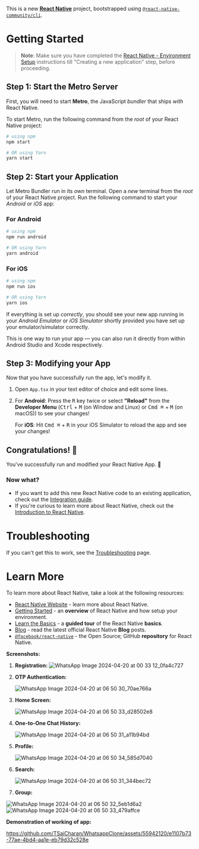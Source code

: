 This is a new [**React Native**](https://reactnative.dev) project, bootstrapped using [`@react-native-community/cli`](https://github.com/react-native-community/cli).

# Getting Started

>**Note**: Make sure you have completed the [React Native - Environment Setup](https://reactnative.dev/docs/environment-setup) instructions till "Creating a new application" step, before proceeding.

## Step 1: Start the Metro Server

First, you will need to start **Metro**, the JavaScript _bundler_ that ships _with_ React Native.

To start Metro, run the following command from the _root_ of your React Native project:

```bash
# using npm
npm start

# OR using Yarn
yarn start
```

## Step 2: Start your Application

Let Metro Bundler run in its _own_ terminal. Open a _new_ terminal from the _root_ of your React Native project. Run the following command to start your _Android_ or _iOS_ app:

### For Android

```bash
# using npm
npm run android

# OR using Yarn
yarn android
```

### For iOS

```bash
# using npm
npm run ios

# OR using Yarn
yarn ios
```

If everything is set up _correctly_, you should see your new app running in your _Android Emulator_ or _iOS Simulator_ shortly provided you have set up your emulator/simulator correctly.

This is one way to run your app — you can also run it directly from within Android Studio and Xcode respectively.

## Step 3: Modifying your App

Now that you have successfully run the app, let's modify it.

1. Open `App.tsx` in your text editor of choice and edit some lines.
2. For **Android**: Press the <kbd>R</kbd> key twice or select **"Reload"** from the **Developer Menu** (<kbd>Ctrl</kbd> + <kbd>M</kbd> (on Window and Linux) or <kbd>Cmd ⌘</kbd> + <kbd>M</kbd> (on macOS)) to see your changes!

   For **iOS**: Hit <kbd>Cmd ⌘</kbd> + <kbd>R</kbd> in your iOS Simulator to reload the app and see your changes!

## Congratulations! :tada:

You've successfully run and modified your React Native App. :partying_face:

### Now what?

- If you want to add this new React Native code to an existing application, check out the [Integration guide](https://reactnative.dev/docs/integration-with-existing-apps).
- If you're curious to learn more about React Native, check out the [Introduction to React Native](https://reactnative.dev/docs/getting-started).

# Troubleshooting

If you can't get this to work, see the [Troubleshooting](https://reactnative.dev/docs/troubleshooting) page.

# Learn More

To learn more about React Native, take a look at the following resources:

- [React Native Website](https://reactnative.dev) - learn more about React Native.
- [Getting Started](https://reactnative.dev/docs/environment-setup) - an **overview** of React Native and how setup your environment.
- [Learn the Basics](https://reactnative.dev/docs/getting-started) - a **guided tour** of the React Native **basics**.
- [Blog](https://reactnative.dev/blog) - read the latest official React Native **Blog** posts.
- [`@facebook/react-native`](https://github.com/facebook/react-native) - the Open Source; GitHub **repository** for React Native.


**Screenshots:**
1) **Registration:**
   ![WhatsApp Image 2024-04-20 at 00 33 12_0fa4c727](https://github.com/TSaiCharan/WhatsappClone/assets/55942120/53b8cfd5-cbf6-49a2-90b7-369394628070)

2) **OTP Authentication:**

   ![WhatsApp Image 2024-04-20 at 06 50 30_70ae766a](https://github.com/TSaiCharan/WhatsappClone/assets/55942120/883cefd2-5a3d-4706-be00-93a5a2fd0a37)

3) **Home Screen:**

   ![WhatsApp Image 2024-04-20 at 06 50 33_d28502e8](https://github.com/TSaiCharan/WhatsappClone/assets/55942120/e8465875-e015-48ea-80f5-4c1fbd137071)

4) **One-to-One Chat History:**

   ![WhatsApp Image 2024-04-20 at 06 50 31_a11b94bd](https://github.com/TSaiCharan/WhatsappClone/assets/55942120/d3b88885-d9e8-47eb-b9ad-92ddfa6e70fd)

5) **Profile:**

   ![WhatsApp Image 2024-04-20 at 06 50 34_585d7040](https://github.com/TSaiCharan/WhatsappClone/assets/55942120/f3dc0e1d-d82b-4ecc-94ce-49f594c521b8)

6) **Search:**

   ![WhatsApp Image 2024-04-20 at 06 50 31_344bec72](https://github.com/TSaiCharan/WhatsappClone/assets/55942120/33bdd23e-8bcf-4b01-aec8-3756a605a654)

7) **Group:**

![WhatsApp Image 2024-04-20 at 06 50 32_5eb1d6a2](https://github.com/TSaiCharan/WhatsappClone/assets/55942120/79ac9fcb-0169-4436-abaf-f485456fa911)
![WhatsApp Image 2024-04-20 at 06 50 33_479affce](https://github.com/TSaiCharan/WhatsappClone/assets/55942120/47636c1e-6712-4a5b-a4ef-ee9654f37eb6)



**Demonstration of working of app:**

https://github.com/TSaiCharan/WhatsappClone/assets/55942120/e1107b73-77ae-4bd4-aa1e-eb79d32c528e








